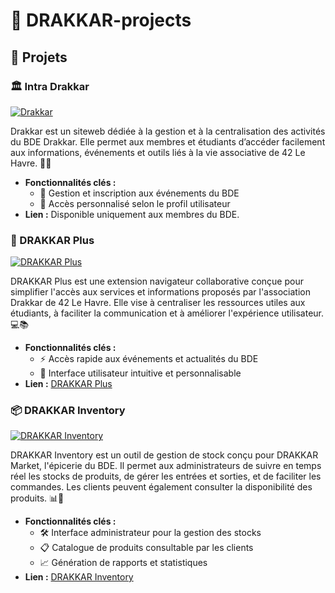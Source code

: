 # 🚀 DRAKKAR-projects

## 📂 Projets

### 🏛️ Intra Drakkar

[![Drakkar](https://img.shields.io/badge/Intra%20Drakkar-Plateforme%20Interne-orange)](https://github.com/edwin-anne/IntraBDE)

Drakkar est un siteweb  dédiée à la gestion et à la centralisation des activités du BDE Drakkar. Elle permet aux membres et étudiants d’accéder facilement aux informations, événements et outils liés à la vie associative de 42 Le Havre. 🏫✨  
- **Fonctionnalités clés :**  
  - 📅 Gestion et inscription aux événements du BDE  
  - 🔑 Accès personnalisé selon le profil utilisateur  
- **Lien :** Disponible uniquement aux membres du BDE.

### 🧩 DRAKKAR Plus

[![DRAKKAR Plus](https://img.shields.io/badge/DRAKKAR%20Plus-Extension%20Navigateur-blue)](https://github.com/lolqrdc/DrakkarPlus)

DRAKKAR Plus est une extension navigateur collaborative conçue pour simplifier l'accès aux services et informations proposés par l'association Drakkar de 42 Le Havre. Elle vise à centraliser les ressources utiles aux étudiants, à faciliter la communication et à améliorer l'expérience utilisateur. 💻📚
- **Fonctionnalités clés :**  
  - ⚡ Accès rapide aux événements et actualités du BDE  
  - 🎨 Interface utilisateur intuitive et personnalisable  
- **Lien :** [DRAKKAR Plus](https://github.com/lolqrdc/DrakkarPlus)

### 📦 DRAKKAR Inventory

[![DRAKKAR Inventory](https://img.shields.io/badge/DRAKKAR%20Inventory-Gestion%20de%20Stock-green)](https://github.com/lolqrdc/Drakkar-inventory)

DRAKKAR Inventory est un outil de gestion de stock conçu pour DRAKKAR Market, l'épicerie du BDE. Il permet aux administrateurs de suivre en temps réel les stocks de produits, de gérer les entrées et sorties, et de faciliter les commandes. Les clients peuvent également consulter la disponibilité des produits. 📊🛒
- **Fonctionnalités clés :**  
  - 🛠️ Interface administrateur pour la gestion des stocks  
  - 📋 Catalogue de produits consultable par les clients  
  - 📈 Génération de rapports et statistiques  
- **Lien :** [DRAKKAR Inventory](https://github.com/lolqrdc/Drakkar-inventory)

